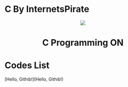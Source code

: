 
   #  C By InternetsPirate
<p align="center">

  <img src="https://images8.alphacoders.com/430/thumb-1920-430830.jpg">

  <h1 align="center">C Programming ON</h1>

</p>

# Codes List

[Hello, Githib!](Hello, Githib!) 
